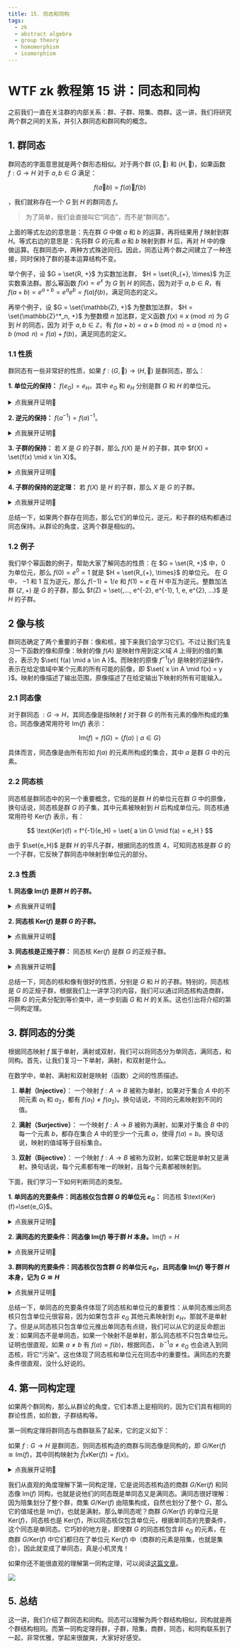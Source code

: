```yaml
---
title: 15. 同态和同构
tags:
  - zk
  - abstract algebra
  - group theory
  - homomorphism
  - isomorphism
---
```


# WTF zk 教程第 15 讲：同态和同构

之前我们一直在关注群的内部关系：群、子群、陪集、商群。这一讲，我们将研究两个群之间的关系，并引入群同态和群同构的概念。

## 1. 群同态

群同态的字面意思就是两个群形态相似。对于两个群 $(G, 🐔)$ 和 $(H, 🐑)$，如果函数 $f : G \to H$ 对于 $a,b \in G$ 满足：

$$
f(a 🐔 b) = f(a) 🐑 f(b)
$$

，我们就称存在一个 $G$ 到 $H$ 的群同态 $f$。

> 为了简单，我们会直接叫它“同态”，而不是“群同态”。

上面的等式左边的意思是：先在群 $G$ 中做 $a$ 和 $b$ 的运算，再将结果用 $f$ 映射到群 $H$。等式右边的意思是：先将群 $G$ 的元素 $a$ 和 $b$ 映射到群 $H$ 后，再对 $H$ 中的像做运算。在群同态中，两种方式殊途同归。因此，同态让两个群之间建立了一种连接，同时保持了群的基本运算结构不变。

举个例子，设 $G = \set{R, +}$ 为实数加法群， $H = \set{R_{+}, \times}$ 为正实数乘法群。那么幂函数 $f(x) = e^x$ 为 $G$ 到 $H$ 的同态，因为对于 $a, b \in R$，有 $f(a+b) = e^{a+b} = e^ae^b=f(a)f(b)$，满足同态的定义。

再举个例子，设 $G = \set{\mathbb{Z}, +}$ 为整数加法群， $H = \set{\mathbb{Z}^*_n, +}$ 为整数模 $n$ 加法群，定义函数 $f(x) \equiv x \pmod{n}$ 为 $G$ 到 $H$ 的同态，因为 对于 $a, b \in \mathbb{Z}$，有 $f(a+b) = a+b \pmod{n} = a  \pmod{n} + b  \pmod{n} =f(a) + f(b)$，满足同态的定义。

### 1.1 性质

群同态有一些非常好的性质，如果 $f : (G, 🐔) \to (H, 🐑)$ 是群同态，那么：

**1. 单位元的保持：** $f(e_G) = e_H$，其中 $e_G$ 和 $e_H$ 分别是群 $G$ 和 $H$ 的单位元。

<details><summary>点我展开证明👀</summary>

根据单位元性质，对于任意 $a \in G$，有 $f(a 🐔 e_G) = f(a) 🐑 e_H$。由群同态的性质，有 $f(a 🐔 e_G) = f(a) 🐑 f(e_G) = f(a) 🐑 e_H$。等式两边同时消去 $f(a)$，有 $f(e_G) = e_H$。证毕。

</details>

**2. 逆元的保持：** $f(a ^{-1}) = f(a)^{-1}$。

<details><summary>点我展开证明👀</summary>

$f(e_G) = f(a a ^{-1}) = f(a)f(a ^{-1}) = e_H$。证毕。

</details>

**3. 子群的保持：** 若 $X$ 是 $G$ 的子群，那么 $f(X)$ 是 $H$ 的子群，其中 $f(X) = \set{f(x) \mid x \in X}$。

<details><summary>点我展开证明👀</summary>

对于任意 $a, b \in X$，有 $f(a), f(b) \in f(X)$，因此 $f(a) 🐑 f(b)^{-1} = f(a) 🐑 f(b^{-1})  = f(a 🐔 b^{-1})$。因为 $a 🐔 b^{-1} \in X$，因此 $f(a 🐔 b^{-1}) \in f(X)$，因此若 $X$ 是 $G$ 的子群，那么 $f(X)$ 是 $H$ 的子群。证毕。

</details>

**4. 子群的保持的逆定理：** 若 $f(X)$ 是 $H$ 的子群，那么 $X$ 是 $G$ 的子群。

<details><summary>点我展开证明👀</summary>

对于任意 $f(a), f(b) \in f(X)$，并且 f(X) 是 $H$ 的子群，有 $f(a 🐔 b^{-1}) = f(a) 🐑 f(b)^{-1} \in f(X)$。因此 $a 🐔 b^{-1} \in X$， $X$ 为 $G$ 的子群。证毕。

</details>

总结一下，如果两个群存在同态，那么它们的单位元，逆元，和子群的结构都通过同态保持。从群论的角度，这两个群是相似的。

### 1.2 例子

我们举个幂函数的例子，帮助大家了解同态的性质：在 $G = \set{R, +}$ 中，0 为单位元，那么 $f(0) = e^0 = 1$ 就是 $H = \set{R_{+}, \times}$ 的单位元。 在 $G$ 中， $-1$ 和 $1$ 互为逆元，那么 $f(-1) = 1/e$ 和 $f(1) = e$ 在 $H$ 中互为逆元。整数加法群 $(\mathbb{Z}, +)$ 是 $G$ 的子群，那么 $f(Z) = \set{,..., e^{-2}, e^{-1}, 1, e, e^{2}, ...}$ 是 $H$ 的子群。

## 2 像与核

群同态确定了两个重要的子群：像和核，接下来我们会学习它们。不过让我们先复习一下函数的像和原像：映射的像 $f(A)$ 是映射作用到定义域 $A$ 上得到的值的集合，表示为 $\set{ f(a) \mid a \in A }$。而映射的原像 $f^{-1}(y)$ 是映射的逆操作，表示在给定值域中某个元素的所有可能的前像，即 $\set{ x \in A \mid f(x) = y }$。映射的像描述了输出范围，原像描述了在给定输出下映射的所有可能输入。

### 2.1 同态像

对于群同态 $: G \to H$，其同态像是指映射 $f$ 对于群 $G$ 的所有元素的像所构成的集合。同态像通常用符号 $\text{Im}(f)$ 表示：

$$
\text{Im}(f) = f(G) =  \{ f(a) \mid a \in G \}
$$

具体而言，同态像是由所有形如 $f(a)$ 的元素所构成的集合，其中 $a$ 是群 $G$ 中的元素。

### 2.2 同态核

同态核是群同态中的另一个重要概念，它指的是群 $H$ 的单位元在群 $G$ 中的原像，换句话说，同态核是群 $G$ 的子集，其中元素被映射到 $H$ 后构成单位元。同态核通常用符号 $\text{Ker}(f)$ 表示，有：

$$
\text{Ker}(f) = f^{-1}(e_H) = \set{ a \in G \mid f(a) = e_H }
$$

由于 $\set{e_H}$ 是群 $H$ 的平凡子群，根据同态的性质 4，可知同态核是群 $G$ 的一个子群，它反映了群同态中映射到单位元的部分。

### 2.3 性质

**1. 同态像 $\text{Im}(f)$ 是群 $H$ 的子群。**

<details><summary>点我展开证明👀</summary>

群 $G$ 是其本身的平凡子群，根据同态的子群的保持性质， $\text{Im}(f) = f(G)$ 时 $H$ 的子群。证毕。

</details>

**2. 同态核 $\text{Ker}(f)$ 是群 $G$ 的子群。**

<details><summary>点我展开证明👀</summary>

$e_H$ 是群 $H$ 的平凡子群，根据同态的子群的保持的逆定理，有 $\text{Ker}(f) = f^{-1}(e_H)$ 是 $G$ 的子群。证毕。

</details>

**3. 同态核是正规子群：** 同态核 $\text{Ker}(f)$ 是群 $G$ 的正规子群。

<details><summary>点我展开证明👀</summary>

正规子群的左右陪集相等。我们观察 $\text{Ker}(f)$ 的陪集：设任意 $a \in G$，左陪集为 $a\text{Ker}(f) = \set{ah \mid h \in \text{Ker}(f)}$。根据同态定义 $f(a h a^{-1}) = f(a) f(h) f(a^{-1}) = f(a) e_H f(a)^{-1} = f(a)f(a)^{-1} = e_H$，因此有 $h' \in \text{Ker}(f)$，使得 $a h a^{-1} = h'$，也就是 $ah = h'a$。因此 $aH = Ha$，左右陪集相同，同态核 $\text{Ker}(f)$ 是群 $G$ 的正规子群。证毕。

</details>

总结一下，同态的核和像有很好的性质，分别是 $G$ 和 $H$ 的子群。特别的，同态核是 $G$ 的正规子群，根据我们上一讲学习的内容，我们可以通过同态核构造商群，将群 $G$ 的元素分配到等价类中，进一步刻画 $G$ 和 $H$ 的关系。这也引出将介绍的第一同构定理。

## 3. 群同态的分类

根据同态映射 $f$ 属于单射，满射或双射，我们可以将同态分为单同态，满同态，和同构。首先，让我们复习一下单射，满射，和双射是什么。

在数学中，单射、满射和双射是映射（函数）之间的性质描述。

1. **单射（Injective）**：
   一个映射 $f: A \rightarrow B$ 被称为单射，如果对于集合 $A$ 中的不同元素 $a_1$ 和 $a_2$，都有 $f(a_1) \neq f(a_2)$。换句话说，不同的元素映射到不同的值。

2. **满射（Surjective）**：
   一个映射 $f: A \rightarrow B$ 被称为满射，如果对于集合 $B$ 中的每一个元素 $b$，都存在集合 $A$ 中的至少一个元素 $a$，使得 $f(a) = b$。换句话说，映射的值域等于目标集合。

3. **双射（Bijective）**：
   一个映射 $f: A \rightarrow B$ 被称为双射，如果它既是单射又是满射。换句话说，每个元素都有唯一的映射，且每个元素都被映射到。

下面，我们学习一下如何判断同态的类型。

**1. 单同态的充要条件：同态核仅包含群 $G$ 的单位元 $e_G$：** 同态核 $\text{Ker}(f)=\set{e_G}$。

<details><summary>点我展开证明👀</summary>

**充分性**

单同态中， $f$ 为单射，即对于 $a, b \in G$， $f(a) \neq f(b)$。我们利用反证法，假设存在不相等的 $a,b \in \text{Ker}(f)$，那么 $f(a) = f(b) = e_G$，与 $f$ 为单射矛盾。因此，若 $f$ 为单同态，则同态核 $\text{Ker}(f)=\set{e_G}$。证毕。

**必要性**

同样用反证法，假设存在 $a, b \in G$， $a \neq b$，使得 $f(a) = f(b)$。它们在 $H$ 中的逆元素也相等，有 $f(a)^{-1} = f(b) ^{-1}$。根据群同态，有 $f(b^{-1}a) = f(b)^{-1} f(a) = f(b)^{-1} f(b) = e_H$。根据同态核的定义，有 $b^{-1}a \in \text{Ker}(f)$。又因为 $a \neq b$，所以 $b^{-1}a \neq e$。也就是说同态核至少包含 $e$ 和 $b^{-1}a$ 两个元素，这与同态核仅包含群 $G$ 的单位元 $e_G$矛盾。因此，不存在 $a \neq b$ 使得 $f(a) = f(b)$。证毕。

</details>

**2. 满同态的充要条件：同态像 $\text{Im}(f)$ 等于群 $H$ 本身。**$\text{Im}(f) = H$

<details><summary>点我展开证明👀</summary>

根据同态像和满同态的定义很容易得到这个结论。

</details>

**3. 群同构的充要条件：同态核仅包含群 $G$ 的单位元 $e_G$，且同态像 $\text{Im}(f)$ 等于群 $H$ 本身，记为 $G \cong H$**

<details><summary>点我展开证明👀</summary>

根据定义，当同态 $f$ 既是单同态又是满同态时，就被称为同构。跟据前面两条性质容易得到这个结论。

</details>

总结一下，单同态的充要条件体现了同态核和单位元的重要性：从单同态推出同态核只包含单位元很容易，因为如果包含非 $e_G$ 其他元素映射到 $e_H$，那就不是单射了。但是从同态核只包含单位元推出单同态有点绕，我们可以从它的逆反命题出发：如果同态不是单同态，如果一个映射不是单射，那么同态核不只包含单位元。证明也很直观，如果 $a \neq b$ 有 $f(a) = f(b)$，根据同态， $b^{-1}a \neq e_G$ 也会进入到同态核，将它“污染”。这也体现了同态核和单位元在同态中的重要性。满同态的充要条件很直观，没什么好说的。

## 4. 第一同构定理

如果两个群同构，那么从群论的角度，它们本质上是相同的，因为它们具有相同的群论性质，如阶数，子群结构等。

第一同构定理将群同态与商群联系了起来，它的定义如下：

如果 $f: G \to H$ 是群同态，则同态核构造的商群与同态像是同构的，即 $G/\text{Ker}(f) \cong \text{Im}(f)$，其中同构映射为 $\hat{f}(x\text{Ker}(f)) = f(x)$。

<details><summary>点我展开证明👀</summary>

我们推导了同态核 $\text{Ker}(f)$ 是 $G$ 的正规子群，因此我们能在商群 $G/\text{Ker}(f)$ 定义一个与 $G$ 相融的运算规则。为了证明简介，我们用 $K$ 代替 $\text{Ker}(f)$。

首先，我们需要证明 $\hat{f}: G \to K$ 是同态。对于任意 $a, b \in G$，有 $\hat{f}(aK) \hat{f}(bK) = f(a)(b) = f(ab) = \hat{f}(abK)$，因此 $\hat{f}$ 是同态。

接着，我们证明 $\hat{f}$ 是单射。对于任意 $a, b \in G$ 且 $\hat{f}(aK) = \hat{f}(bK)$，有 $f(a) = f(b)$，因此有 $f(ab^{-1}) = f(a) f(b)^{-1} = e_H$，根据同态核定义，有 $ab^{-1} \in K$。根据陪集相等的性质， $aK = bK$。因此，若 $\hat{f}(aK) = \hat{f}(bK)$，则有 $aK = bK$，$\hat{f}$ 是单射。

最后，我们证明 $\hat{f}$ 是满射。对于任意 $a \in G$，$\hat{f}(aK) = f(a)$。根据同态像的定义， $f(a)$ 的值域为 $\text{Im}(f)$，因此 $\hat{f}$ 是满射。

证毕。

</details>

我们从直观的角度理解下第一同构定理，它是说同态核构造的商群 $G/\text{Ker}(f)$ 和同态像 $\text{Im}(f)$ 同构，也就是说他们的同态既是单同态又是满同态。满同态很好理解：因为陪集划分了整个群，商集 $G/\text{Ker}(f)$ 由陪集构成，自然也划分了整个 $G$，那么它的值域也是 $\text{Im}(f)$，也就是满射。那么单同态呢？商群 $G/\text{Ker}(f)$ 的单位元是 $\text{Ker}(f)$，同态核也是 $\text{Ker}(f)$，所以同态核仅包含单位元，根据单同态的充要条件，这个同态是单同态。它巧妙的地方是，即使群 $G$ 的同态核包含非 $e_G$ 的元素，在商群 $G/\text{Ker}(f)$ 中它们都归在了单位元 $\text{Ker}(f)$ 中（商群的元素是陪集，也就是集合），因此就变成了单同态，真是小机灵鬼！

如果你还不能很直观的理解第一同构定理，可以阅读[这篇文章](https://www.math3ma.com/blog/the-first-isomorphism-theorem-intuitively)。

![](./img/15-1.jpeg)

## 5. 总结

这一讲，我们介绍了群同态和同构。同态可以理解为两个群结构相似，同构就是两个群结构相同。而第一同构定理将群，子群，陪集，商群，同态，和同构联系到了一起，非常优雅，学起来很酸爽，大家好好感受。
